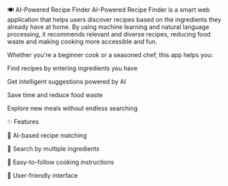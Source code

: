 🍽️ AI-Powered Recipe Finder
AI-Powered Recipe Finder is a smart web application that helps users discover recipes based on the ingredients they already have at home. By using machine learning and natural language processing, it recommends relevant and diverse recipes, reducing food waste and making cooking more accessible and fun.

Whether you're a beginner cook or a seasoned chef, this app helps you:

Find recipes by entering ingredients you have

Get intelligent suggestions powered by AI

Save time and reduce food waste

Explore new meals without endless searching

✨ Features

🧠 AI-based recipe matching

🥕 Search by multiple ingredients

🍳 Easy-to-follow cooking instructions

📱 User-friendly interface
